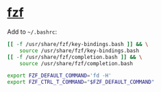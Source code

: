 # [fzf](https://wiki.archlinux.org/index.php/Fzf)

Add to `~/.bashrc`:

```bash
[[ -f /usr/share/fzf/key-bindings.bash ]] && \
    source /usr/share/fzf/key-bindings.bash
[[ -f /usr/share/fzf/completion.bash ]] && \
    source /usr/share/fzf/completion.bash

export FZF_DEFAULT_COMMAND='fd -H'
export FZF_CTRL_T_COMMAND="$FZF_DEFAULT_COMMAND"
```
